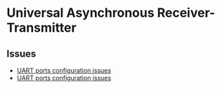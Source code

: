 Universal Asynchronous Receiver-Transmitter
==

## Issues

- [UART ports configuration issues](http://lists.elinux.org/pipermail/elinux-minnowboard/Week-of-Mon-20150601/001607.html)
- [UART ports configuration issues](http://lists.elinux.org/pipermail/elinux-minnowboard/Week-of-Mon-20150601/001597.html)